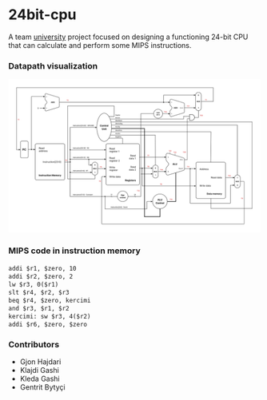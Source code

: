 # 24bit-cpu
A team [university](https://fiek.uni-pr.edu) project focused on designing a functioning 24-bit CPU that can calculate and perform some MIPS instructions.

### Datapath visualization
![CPU Schematics](https://github.com/GjonHajdari/24bit-cpu/blob/main/CPU%20Schematic.png)

### MIPS code in instruction memory
```Assembly
addi $r1, $zero, 10
addi $r2, $zero, 2
lw $r3, 0($r1)
slt $r4, $r2, $r3
beq $r4, $zero, kercimi
and $r3, $r1, $r2
kercimi: sw $r3, 4($r2)
addi $r6, $zero, $zero
```

### Contributors
- Gjon Hajdari
- Klajdi Gashi
- Kleda Gashi
- Gentrit Bytyçi